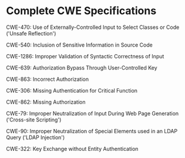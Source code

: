 

# Complete CWE Specifications

CWE-470: Use of Externally-Controlled Input to Select Classes or Code ('Unsafe Reflection')

CWE-540: Inclusion of Sensitive Information in Source Code

CWE-1286: Improper Validation of Syntactic Correctness of Input

CWE-639: Authorization Bypass Through User-Controlled Key

CWE-863: Incorrect Authorization

CWE-306: Missing Authentication for Critical Function

CWE-862: Missing Authorization

CWE-79: Improper Neutralization of Input During Web Page Generation ('Cross-site Scripting')

CWE-90: Improper Neutralization of Special Elements used in an LDAP Query ('LDAP Injection')

CWE-322: Key Exchange without Entity Authentication